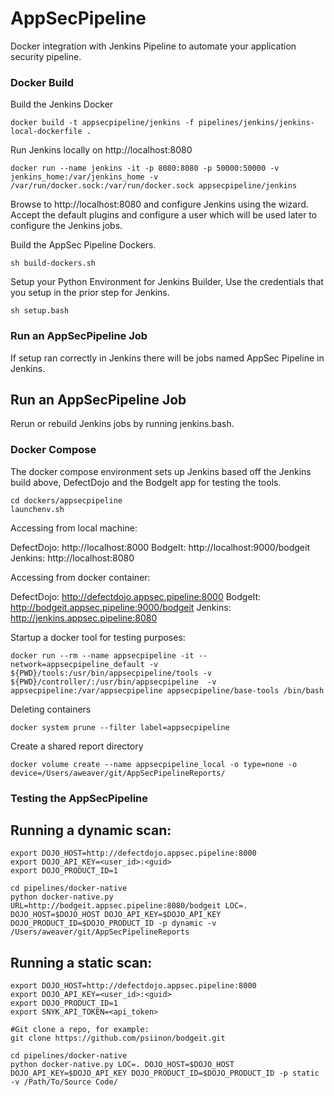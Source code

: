 # AppSecPipeline

Docker integration with Jenkins Pipeline to automate your application security pipeline.

### Docker Build

Build the Jenkins Docker

```
docker build -t appsecpipeline/jenkins -f pipelines/jenkins/jenkins-local-dockerfile .
```

Run Jenkins locally on http://localhost:8080

```
docker run --name jenkins -it -p 8080:8080 -p 50000:50000 -v jenkins_home:/var/jenkins_home -v /var/run/docker.sock:/var/run/docker.sock appsecpipeline/jenkins
```

Browse to http://localhost:8080 and configure Jenkins using the wizard. Accept the default plugins and configure a user which will be used later to configure the Jenkins jobs.

Build the AppSec Pipeline Dockers.

```
sh build-dockers.sh
```

Setup your Python Environment for Jenkins Builder, Use the credentials that you setup in the prior step for Jenkins.

```
sh setup.bash
```

### Run an AppSecPipeline Job

If setup ran correctly in Jenkins there will be jobs named AppSec Pipeline in Jenkins.

## Run an AppSecPipeline Job
Rerun or rebuild Jenkins jobs by running jenkins.bash.

### Docker Compose

The docker compose environment sets up Jenkins based off the Jenkins build above, DefectDojo and the BodgeIt app for testing the tools.

```
cd dockers/appsecpipeline
launchenv.sh
```
Accessing from local machine:

DefectDojo: http://localhost:8000
BodgeIt: http://localhost:9000/bodgeit
Jenkins: http://localhost:8080

Accessing from docker container:

DefectDojo: http://defectdojo.appsec.pipeline:8000
BodgeIt: http://bodgeit.appsec.pipeline:9000/bodgeit
Jenkins: http://jenkins.appsec.pipeline:8080

Startup a docker tool for testing purposes:

```
docker run --rm --name appsecpipeline -it --network=appsecpipeline_default -v ${PWD}/tools:/usr/bin/appsecpipeline/tools -v ${PWD}/controller/:/usr/bin/appsecpipeline  -v appsecpipeline:/var/appsecpipeline appsecpipeline/base-tools /bin/bash

```
Deleting containers
```
docker system prune --filter label=appsecpipeline
```

Create a shared report directory
```
docker volume create --name appsecpipeline_local -o type=none -o device=/Users/aweaver/git/AppSecPipelineReports/
```

### Testing the AppSecPipeline

## Running a dynamic scan:
```
export DOJO_HOST=http://defectdojo.appsec.pipeline:8000
export DOJO_API_KEY=<user_id>:<guid>
export DOJO_PRODUCT_ID=1

cd pipelines/docker-native
python docker-native.py URL=http://bodgeit.appsec.pipeline:8080/bodgeit LOC=. DOJO_HOST=$DOJO_HOST DOJO_API_KEY=$DOJO_API_KEY DOJO_PRODUCT_ID=$DOJO_PRODUCT_ID -p dynamic -v /Users/aweaver/git/AppSecPipelineReports
```

## Running a static scan:
```
export DOJO_HOST=http://defectdojo.appsec.pipeline:8000
export DOJO_API_KEY=<user_id>:<guid>
export DOJO_PRODUCT_ID=1
export SNYK_API_TOKEN=<api_token>

#Git clone a repo, for example:
git clone https://github.com/psiinon/bodgeit.git

cd pipelines/docker-native
python docker-native.py LOC=. DOJO_HOST=$DOJO_HOST DOJO_API_KEY=$DOJO_API_KEY DOJO_PRODUCT_ID=$DOJO_PRODUCT_ID -p static -v /Path/To/Source Code/
```

